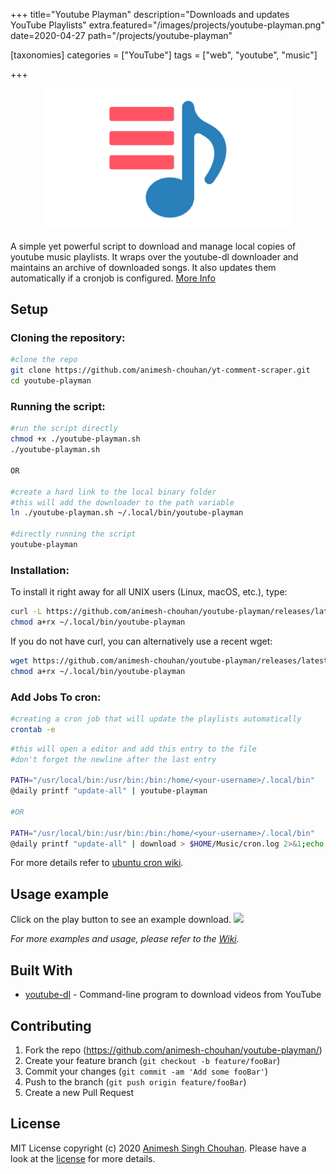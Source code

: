 +++
title="Youtube Playman"
description="Downloads and updates YouTube Playlists"
extra.featured="/images/projects/youtube-playman.png"
date=2020-04-27
path="/projects/youtube-playman"

[taxonomies]
categories = ["YouTube"]
tags = ["web", "youtube", "music"]

+++

<!-- more -->
<p align="center">
   <img src="/images/projects/youtube-playman.png" alt="youtube-playman" style="max-width:80%"/>
</p>

A simple yet powerful script to download and manage local copies of youtube music playlists. It wraps over the youtube-dl downloader and maintains an archive of downloaded songs. It also updates them automatically if a cronjob is configured. [More Info](https://animesh-chouhan.github.io/youtube-playman/)

## Setup

### Cloning the repository:

```sh
#clone the repo
git clone https://github.com/animesh-chouhan/yt-comment-scraper.git
cd youtube-playman
```

### Running the script:

```sh
#run the script directly
chmod +x ./youtube-playman.sh
./youtube-playman.sh

OR

#create a hard link to the local binary folder
#this will add the downloader to the path variable
ln ./youtube-playman.sh ~/.local/bin/youtube-playman

#directly running the script
youtube-playman

```

### Installation:

To install it right away for all UNIX users (Linux, macOS, etc.), type:

```sh
curl -L https://github.com/animesh-chouhan/youtube-playman/releases/latest/download/youtube-playman -o ~/.local/bin/youtube-playman
chmod a+rx ~/.local/bin/youtube-playman
```

If you do not have curl, you can alternatively use a recent wget:

```sh
wget https://github.com/animesh-chouhan/youtube-playman/releases/latest/download/youtube-playman -O ~/.local/bin/youtube-playman
chmod a+rx ~/.local/bin/youtube-playman
```

### Add Jobs To cron:

```sh
#creating a cron job that will update the playlists automatically
crontab -e
```

```sh
#this will open a editor and add this entry to the file
#don't forget the newline after the last entry

PATH="/usr/local/bin:/usr/bin:/bin:/home/<your-username>/.local/bin"
@daily printf "update-all" | youtube-playman

#OR

PATH="/usr/local/bin:/usr/bin:/bin:/home/<your-username>/.local/bin"
@daily printf "update-all" | download > $HOME/Music/cron.log 2>&1;echo `date` >> $HOME/Music/cron.log

```

For more details refer to [ubuntu cron wiki](https://help.ubuntu.com/community/CronHowto).

## Usage example

Click on the play button to see an example download.
<a href="https://asciinema.org/a/bQgrwQfcFLtcuJpKMGEuq0Til?speed=2&preload=1&autoplay=1">
<img src="https://asciinema.org/a/bQgrwQfcFLtcuJpKMGEuq0Til.png" max-width="1000px"/>
</a>

_For more examples and usage, please refer to the [Wiki][wiki]._

## Built With

- [youtube-dl](https://github.com/ytdl-org/youtube-dl) - Command-line program to download videos from YouTube

## Contributing

1. Fork the repo (<https://github.com/animesh-chouhan/youtube-playman/>)
2. Create your feature branch (`git checkout -b feature/fooBar`)
3. Commit your changes (`git commit -am 'Add some fooBar'`)
4. Push to the branch (`git push origin feature/fooBar`)
5. Create a new Pull Request

<!-- Markdown link & img dfn's -->

[license]: https://img.shields.io/github/license/animesh-chouhan/youtube-playman
[wiki]: https://github.com/animesh-chouhan/youtube-playman/wiki

## License

MIT License
copyright (c) 2020 [Animesh Singh Chouhan](https://github.com/animesh-chouhan). Please have a look at the [license](LICENSE) for more details.
